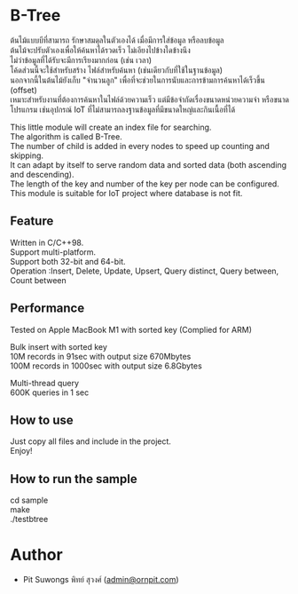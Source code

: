# B-Tree
  
ต้นไม้แบบบีที่สามารถ รักษาสมดุลในตัวเองได้ เมื่อมีการใส่ข้อมูล หรือลบข้อมูล   
ต้นไม้จะปรับตัวเองเพื่อให้ค้นหาได้รวดเร็ว ไม่เอียงไปข้างใดข้างนึง  
ไม่ว่าข้อมูลที่ได้รับจะมีการเรียงมากก่อน (เช่น เวลา)    
โค้ดส่วนนี้จะใช้สำหรับสร้าง ไฟล์สำหรับค้นหา (เช่นเดียวกับที่ใช้ในฐานข้อมูล)  
นอกจากนี้ในต้นไม้ยังเก็บ "จำนวนลูก" เพื่อที่จะช่วยในการนับและการข้ามการค้นหาได้เร็วขึ้น (offset)  
เหมาะสำหรับงานที่ต้องการค้นหาในไฟล์ด้วยความเร็ว แต่มีข้อจำกัดเรื่องขนาดหน่วยความจำ หรือขนาดโปรแกรม  เช่นอุปกรณ์ IoT  ที่ไม่สามารถลงฐานข้อมูลที่มีขนาดใหญ่และกินเนื้อที่ได้  

This little module will create an index file for searching.  
The algorithm is called B-Tree.  
The number of child is added in every nodes to speed up counting and skipping.  
It can adapt by itself to serve random data and sorted data (both ascending and descending).    
The length of the key and number of the key per node can be configured.  
This module is suitable for IoT project where database is not fit.  

## Feature
Written in C/C++98.  
Support multi-platform.  
Support both 32-bit and 64-bit.  
Operation :Insert, Delete, Update, Upsert, Query distinct, Query between, Count between  
  
## Performance
Tested on Apple MacBook M1 with sorted key (Complied for ARM)  
  
Bulk insert with sorted key  
10M records in 91sec with output size 670Mbytes  
100M records in 1000sec with output size 6.8Gbytes  
  
Multi-thread query   
600K queries in 1 sec  

## How to use
Just copy all files and include in the project.  
Enjoy!  

## How to run the sample
cd sample  
make  
./testbtree  

# Author
- Pit Suwongs พิทย์ สุวงศ์ (admin@ornpit.com)